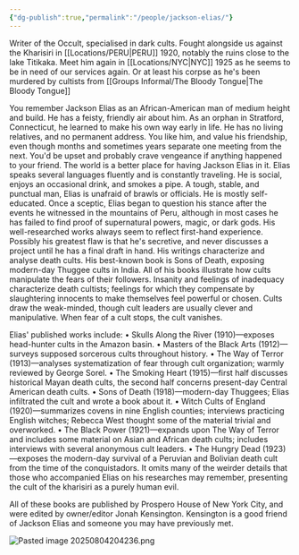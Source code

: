```yaml
---
{"dg-publish":true,"permalink":"/people/jackson-elias/"}
---
```


Writer of the Occult, specialised in dark cults. Fought alongside us against the Kharisiri in [[Locations/PERU\|PERU]] 1920, notably the ruins close to the lake Titikaka. 
Meet him again in [[Locations/NYC\|NYC]] 1925 as he seems to be in need of our services again. Or at least his corpse as he's been murdered by cultists from [[Groups Informal/The Bloody Tongue\|The Bloody Tongue]]

You remember Jackson Elias as an African-American man of medium height and build. He has a feisty, friendly air about him. As an orphan in Stratford, Connecticut, he learned to make his own way early in life. He has no living relatives, and no permanent address. 
You like him, and value his friendship, even though months and sometimes years separate one meeting from the next. You'd be upset and probably crave vengeance if anything happened to your friend. The world is a better place for having Jackson Elias in it. 
Elias speaks several languages fluently and is constantly traveling. He is social, enjoys an occasional drink, and smokes a pipe. A tough, stable, and punctual man, Elias is unafraid of brawls or officials. He is mostly self-educated. Once a sceptic, Elias began to question his stance after the events he witnessed in the mountains of Peru, although in most cases he has failed to find proof of supernatural powers, magic, or dark gods. His well-researched works always seem to reflect first-hand experience. Possibly his greatest flaw is that he's secretive, and never discusses a project until he has a final draft in hand. His writings characterize and analyse death cults. His best-known book is Sons of Death, exposing modern-day Thuggee cults in India. All of his books illustrate how cults manipulate the fears of their followers. Insanity and feelings of inadequacy characterize death cultists; feelings for which they compensate by slaughtering innocents to make themselves feel powerful or chosen. Cults draw the weak-minded, though cult leaders are usually clever and manipulative. When fear of a cult stops, the cult vanishes. 

Elias' published works include: 
• Skulls Along the River (1910)—exposes head-hunter cults in the Amazon basin. 
• Masters of the Black Arts (1912)—surveys supposed sorcerous cults throughout history. 
• The Way of Terror (1913)—analyses systematization of fear through cult organization; warmly reviewed by George Sorel. 
• The Smoking Heart (1915)—first half discusses historical Mayan death cults, the second half concerns present-day Central American death cults. 
• Sons of Death (1918)—modern-day Thuggees; Elias infiltrated the cult and wrote a book about it. 
• Witch Cults of England (1920)—summarizes covens in nine English counties; interviews practicing English witches; Rebecca West thought some of the material trivial and overworked. 
• The Black Power (1921)—expands upon The Way of Terror and includes some material on Asian and African death cults; includes interviews with several anonymous cult leaders. 
• The Hungry Dead (1923)—exposes the modern-day survival of a Peruvian and Bolivian death cult from the time of the conquistadors. It omits many of the weirder details that those who accompanied Elias on his researches may remember, presenting the cult of the kharisiri as a purely human evil. 

All of these books are published by Prospero House of New York City, and were edited by owner/editor Jonah Kensington. Kensington is a good friend of Jackson Elias and someone you may have previously met. 



![Pasted image 20250804204236.png](/img/user/Pictures/Pasted%20image%2020250804204236.png)